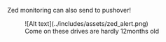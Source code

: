 Zed monitoring can also send to pushover!

<figure markdown="span">
![Alt text](../includes/assets/zed_alert.png)
  <figcaption>Come on these drives are hardly 12months old</figcaption>
</figure>
